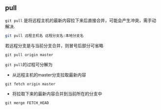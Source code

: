 <!--
 * @Description: 
 * @Version: 1.0
 * @Author: DaLao
 * @Email: dalao_li@163.com
 * @Date: 2021-12-15 21:12:13
 * @LastEditors: DaLao
 * @LastEditTime: 2022-01-12 08:24:05
-->

## pull

`git pull` 是将远程主机的最新内容拉下来后直接合并，可能会产生冲突，需手动解决.

```sh
git pull 远程主机名 远程分支名:本地分支名
```

若远程分支是与当前分支合并，则冒号后部分可省略

```
git pull origin master
```

`git pull`的过程可分解为

- 从远程主机的master分支拉取最新内容
 
`git fetch origin master`

- 将拉取下来的最新内容合并到当前所在的分支中

`git merge FETCH_HEAD`